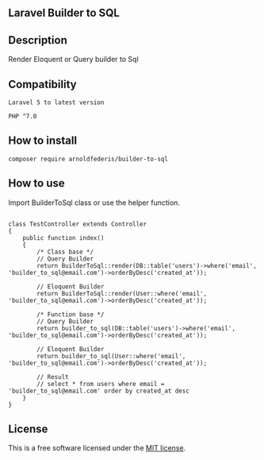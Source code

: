 ## Laravel Builder to SQL

## Description
Render Eloquent or Query builder to Sql

## Compatibility
`Laravel 5 to latest version` 

`PHP ^7.0`

## How to install
```
composer require arnoldfederis/builder-to-sql
```

## How to use
Import BuilderToSql class or use the helper function.
```phpt

class TestController extends Controller
{
    public function index()
    {
        /* Class base */
        // Query Builder
        return BuilderToSql::render(DB::table('users')->where('email', 'builder_to_sql@email.com')->orderByDesc('created_at'));
        
        // Eloquent Builder
        return BuilderToSql::render(User::where('email', 'builder_to_sql@email.com')->orderByDesc('created_at'));
        
        /* Function base */
        // Query Builder
        return builder_to_sql(DB::table('users')->where('email', 'builder_to_sql@email.com')->orderByDesc('created_at'));
        
        // Eloquent Builder
        return builder_to_sql(User::where('email', 'builder_to_sql@email.com')->orderByDesc('created_at'));
        
        // Result
        // select * from users where email = 'builder_to_sql@email.com' order by created_at desc
    }
}
```

## License
This is a free software licensed under the [MIT license](http://opensource.org/licenses/MIT).
